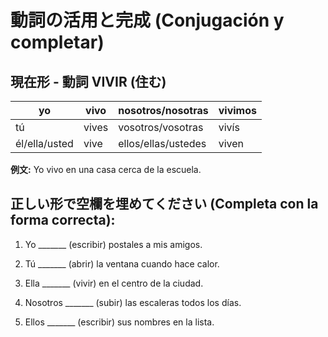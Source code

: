 # 動詞の活用と完成 (Conjugación y completar)

## 現在形 - 動詞 VIVIR (住む)

| yo | vivo | nosotros/nosotras | vivimos |
|---|---|---|---|
| tú | vives | vosotros/vosotras | vivís |
| él/ella/usted | vive | ellos/ellas/ustedes | viven |

**例文:** Yo vivo en una casa cerca de la escuela.

## 正しい形で空欄を埋めてください (Completa con la forma correcta):

1. Yo _______ (escribir) postales a mis amigos.

2. Tú _______ (abrir) la ventana cuando hace calor.

3. Ella _______ (vivir) en el centro de la ciudad.

4. Nosotros _______ (subir) las escaleras todos los días.

5. Ellos _______ (escribir) sus nombres en la lista.